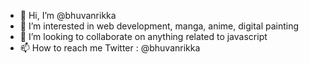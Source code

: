 - 👋 Hi, I’m @bhuvanrikka
- 👀 I’m interested in web development, manga, anime, digital painting
- 💞️ I’m looking to collaborate on anything related to javascript
- 📫 How to reach me Twitter : @bhuvanrikka

<!---
bhuvanrikka/bhuvanrikka is a ✨ special ✨ repository because its `README.md` (this file) appears on your GitHub profile.
You can click the Preview link to take a look at your changes.
--->
